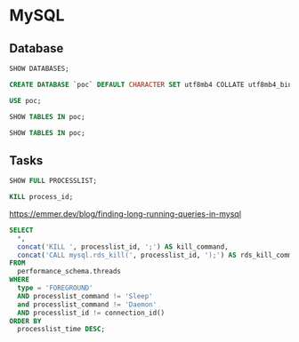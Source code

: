 # MySQL

## Database

```sql
SHOW DATABASES;
```

```sql
CREATE DATABASE `poc` DEFAULT CHARACTER SET utf8mb4 COLLATE utf8mb4_bin;
```

```sql
USE poc;
```

```sql
SHOW TABLES IN poc;
```

```sql
SHOW TABLES IN poc;
```

## Tasks

```sql
SHOW FULL PROCESSLIST;
```

```sql
KILL process_id;
```

https://emmer.dev/blog/finding-long-running-queries-in-mysql

```sql
SELECT 
  *, 
  concat('KILL ', processlist_id, ';') AS kill_command, 
  concat('CALL mysql.rds_kill(', processlist_id, ');') AS rds_kill_command 
FROM 
  performance_schema.threads 
WHERE 
  type = 'FOREGROUND' 
  AND processlist_command != 'Sleep' 
  and processlist_command != 'Daemon' 
  AND processlist_id != connection_id() 
ORDER BY 
  processlist_time DESC;
```
